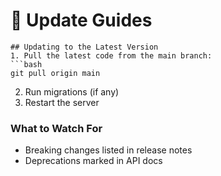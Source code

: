 # 🔄 Update Guides

````
## Updating to the Latest Version
1. Pull the latest code from the main branch:
```bash
git pull origin main
````

2. Run migrations (if any)
3. Restart the server

### What to Watch For

* Breaking changes listed in release notes
* Deprecations marked in API docs

